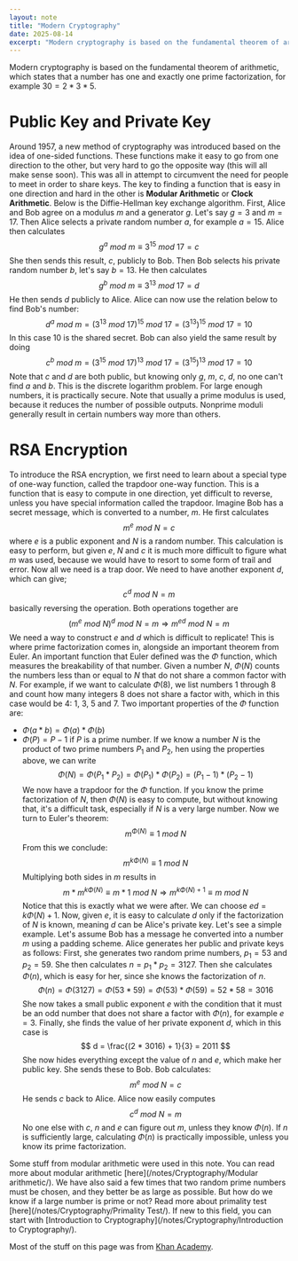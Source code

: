 ```yaml
---
layout: note
title: "Modern Cryptography"
date: 2025-08-14
excerpt: "Modern cryptography is based on the fundamental theorem of arithmetic, which states that a number has one and exactly one prime factorization, for example $30 = 2 * 3 * 5$."
---
```


Modern cryptography is based on the fundamental theorem of arithmetic, which states that a number has one and exactly one prime factorization, for example $30 = 2 * 3 * 5$. 

# Public Key and Private Key
Around 1957, a new method of cryptography was introduced based on the idea of one-sided functions. These functions make it easy to go from one direction to the other, but very hard to go the opposite way (this will all make sense soon). This was all in attempt to circumvent the need for people to meet in order to share keys.
The key to finding a function that is easy in one direction and hard in the other is __Modular Arithmetic__ or __Clock Arithmetic__. Below is the Diffie-Hellman key exchange algorithm.
First, Alice and Bob agree on a modulus $m$ and a generator $g$. Let's say $g = 3$ and $m = 17$. Then Alice selects a private random number $a$, for example $a = 15$. Alice then calculates
$$
g^a\ mod\ m \equiv 3^{15}\ mod\ 17 = c
$$
She then sends this result, $c$, publicly to Bob. Then Bob selects his private random number $b$, let's say $b = 13$. He then calculates
$$
g^b\ mod\ m \equiv 3^{13}\ mod\ 17 = d
$$
He then sends $d$ publicly to Alice.  Alice can now use the relation below to find Bob's number:
$$
d^a\ mod\ m = (3^{13}\ mod\ 17)^{15}\ mod\ 17 = (3^{13})^{15}\ mod\ 17 = 10
$$
In this case $10$ is the shared secret. Bob can also yield the same result by doing
$$
c^b\ mod\ m = (3^{15}\ mod\ 17)^{13}\ mod\ 17 = (3^{15})^{13}\ mod\ 17 = 10
$$
Note that $c$ and $d$ are both public, but knowing only $g$, $m$, $c$, $d$, no one can't find $a$ and $b$.
This is the discrete logarithm problem. For large enough numbers, it is practically secure. Note that usually a prime modulus is used, because it reduces the number of possible outputs. Nonprime moduli generally result in certain numbers way more than others.

# RSA Encryption
To introduce the RSA encryption, we first need to learn about a special type of one-way function, called the trapdoor one-way function. This is a function that is easy to compute in one direction, yet difficult to reverse, unless you have special information called the trapdoor.
Imagine Bob has a secret message, which is converted to a number, $m$. He first calculates
$$
m^e\ mod\ N = c
$$
where $e$ is a public exponent and $N$ is a random number. This calculation is easy to perform, but given $e$, $N$ and $c$ it is much more difficult to figure what $m$ was used, because we would have to resort to some form of trail and error.
Now all we need is a trap door. We need to have another exponent $d$, which can give;
$$
c^d\ mod\ N = m
$$
basically reversing the operation. Both operations together are
$$
(m^e\ mod\ N)^d\ mod\ N = m \Rightarrow m^{ed}\ mod\ N = m
$$
We need a way to construct $e$ and $d$ which is difficult to replicate! This is where prime factorization comes in, alongside an important theorem from Euler.
An important function that Euler defined was the $\Phi$ function, which measures the breakability of that number. Given a number $N$, $\Phi (N)$ counts the numbers less than or equal to $N$ that do not share a common factor with $N$. For example, if we want to calculate $\Phi (8)$, we list numbers $1$ through $8$ and count how many integers $8$ does not share a factor with, which in this case would be $4$: $1$, $3$, $5$ and $7$. Two important properties of the $\Phi$ function are:
- $\Phi (a*b) = \Phi (a) * \Phi (b)$
- $\Phi (P) = P-1$ if $P$ is a prime number.
If we know a number $N$ is the product of two prime numbers $P_1$ and $P_2$, hen using the properties above, we can write
$$
\Phi (N) = \Phi (P_1 * P_2) = \Phi (P_1) * \Phi (P_2) = (P_1 - 1) * (P_2 - 1)
$$
We now have a trapdoor for the $\Phi$ function. If you know the prime factorization of $N$, then $\Phi (N)$ is easy to compute, but without knowing that, it's a difficult task, especially if $N$ is a very large number. Now we turn to Euler's theorem:
$$
m^{\Phi(N)} \equiv 1\ mod\ N
$$
From this we conclude:
$$
m^{k\Phi(N)} \equiv 1\ mod\ N
$$
Multiplying both sides in $m$ results in
$$
m * m^{k\Phi(N)} \equiv m * 1\ mod\ N \Rightarrow m^{k\Phi(N) + 1} \equiv m\ mod\ N
$$
Notice that this is exactly what we were after. We can choose $ed = k \Phi (N) + 1$. Now, given $e$, it is easy to calculate $d$ only if the factorization of $N$ is known, meaning $d$ can be Alice's private key.
Let's see a simple example. Let's assume Bob has a message he converted into a number $m$ using a padding scheme. Alice generates her public and private keys as follows: First, she generates two random prime numbers, $p_1 = 53$ and $p_2 = 59$. She then calculates $n = p_1 * p_2 = 3127$. Then she calculates $\Phi (n)$, which is easy for her, since she knows the factorization of $n$.
$$
\Phi (n) = \Phi (3127) = \Phi (53 * 59) = \Phi (53) * \Phi (59) = 52 * 58 = 3016 
$$
She now takes a small public exponent $e$ with the condition that it must be an odd number that does not share a factor with $\Phi (n)$, for example $e = 3$. Finally, she finds the value of her private exponent $d$, which in this case is
$$
d = \frac{(2 * 3016) + 1}{3} = 2011
$$
She now hides everything except the value of $n$ and $e$, which make her public key. She sends these to Bob. Bob calculates:
$$
m^e\ mod\ N=c
$$
He sends $c$ back to Alice. Alice now easily computes
$$
c^d\ mod\ N = m
$$
No one else with $c$, $n$ and $e$ can figure out $m$, unless they know $\Phi (n)$. If $n$ is sufficiently large, calculating $\Phi (n)$ is practically impossible, unless you know its prime factorization.

Some stuff from modular arithmetic were used in this note. You can read more about modular arithmetic [here](/notes/Cryptography/Modular arithmetic/).
We have also said a few times that two random prime numbers must be chosen, and they better be as large as possible. But how do we know if a large number is prime or not? Read more about primality test [here](/notes/Cryptography/Primality Test/).
If new to this field, you can start with [Introduction to Cryptography](/notes/Cryptography/Introduction to Cryptography/).

Most of the stuff on this page was from [Khan Academy](https://www.khanacademy.org/computing/computer-science/cryptography).
